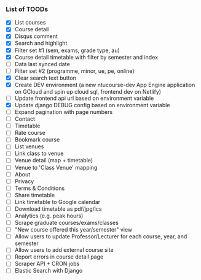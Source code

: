 ### List of TOODs

- [x] List courses
- [x] Course detail
- [x] Disqus comment
- [x] Search and highlight
- [x] Filter set #1 (sem, exams, grade type, au)
- [x] Course detail timetable with filter by semester and index
- [ ] Data last synced date
- [ ] Filter set #2 (programme, minor, ue, pe, online)
- [x] Clear search text button
- [x] Create DEV environment (a new ntucourse-dev App Engine application on GCloud and spin up cloud sql, frontend dev on Netlify)
- [ ] Update frontend api url based on environment variable
- [x] Update django DEBUG config based on environment variable
- [ ] Expand pagination with page numbers
- [ ] Contact
- [ ] Timetable
- [ ] Rate course
- [ ] Bookmark course
- [ ] List venues
- [ ] Link class to venue
- [ ] Venue detail (map + timetable)
- [ ] Venue to 'Class Venue' mapping
- [ ] About
- [ ] Privacy
- [ ] Terms & Conditions
- [ ] Share timetable
- [ ] Link timetable to Google calendar
- [ ] Download timetable as pdf/jpg/ics
- [ ] Analytics (e.g. peak hours)
- [ ] Scrape graduate courses/exams/classes
- [ ] "New course offered this year/semester" view
- [ ] Allow users to update Professor/Lecturer for each course, year, and semester
- [ ] Allow users to add external course site
- [ ] Report errors in course detail page
- [ ] Scraper API + CRON jobs
- [ ] Elastic Search with Django